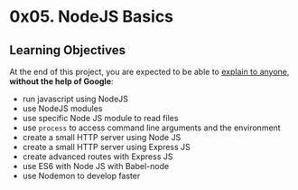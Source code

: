 # 0x05. NodeJS Basics

## Learning Objectives

At the end of this project, you are expected to be able to <a href="/rltoken/vXmxtc5JH_CeIWReMTNhDA" title="explain to anyone" target="_blank">explain to anyone</a>, <strong>without the help of Google</strong>:

- run javascript using NodeJS
- use NodeJS modules
- use specific Node JS module to read files
- use <code>process</code> to access command line arguments and the environment
- create a small HTTP server using Node JS
- create a small HTTP server using Express JS
- create advanced routes with Express JS
- use ES6 with Node JS with Babel-node
- use Nodemon to develop faster

